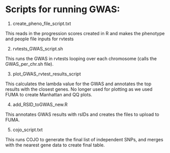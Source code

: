 # Scripts for running GWAS:


1. create_pheno_file_script.txt

This reads in the progression scores created in R and makes the phenotype and people file inputs for rvtests


2. rvtests_GWAS_script.sh
  
This runs the GWAS in rvtests looping over each chromosome (calls the GWAS_per_chr.sh file).
  

3. plot_GWAS_rvtest_results_script

This calculates the lambda value for the GWAS and annotates the top results with the closest genes. No longer used for plotting as we used FUMA to create Manhattan and QQ plots.


4. add_RSID_toGWAS_new.R

This annotates GWAS results with rsIDs and creates the files to upload to FUMA.


5. cojo_script.txt

This runs COJO to generate the final list of independent SNPs, and merges with the nearest gene data to create final table.
